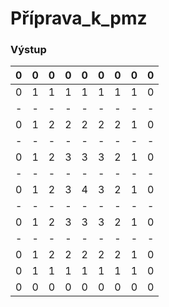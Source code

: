 # Příprava_k_pmz

### Výstup
| 0 | 0 | 0 | 0 | 0 | 0 | 0 | 0 | 0 |
| - | - | - | - | - | - | - | - | - |
| 0 | 1 | 1 | 1 | 1 | 1 | 1 | 1 | 0 |
| - | - | - | - | - | - | - | - | - |
| 0 | 1 | 2 | 2 | 2 | 2 | 2 | 1 | 0 |
| - | - | - | - | - | - | - | - | - |
| 0 | 1 | 2 | 3 | 3 | 3 | 2 | 1 | 0 |
| - | - | - | - | - | - | - | - | - |
| 0 | 1 | 2 | 3 | 4 | 3 | 2 | 1 | 0 |
| - | - | - | - | - | - | - | - | - |
| 0 | 1 | 2 | 3 | 3 | 3 | 2 | 1 | 0 |
| - | - | - | - | - | - | - | - | - |
| 0 | 1 | 2 | 2 | 2 | 2 | 2 | 1 | 0 |
| 0 | 1 | 1 | 1 | 1 | 1 | 1 | 1 | 0 |
| 0 | 0 | 0 | 0 | 0 | 0 | 0 | 0 | 0 |
